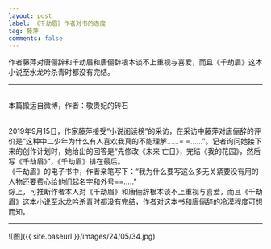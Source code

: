 ```yaml
---
layout: post
label: 《千劫眉》作者对书的态度
tag: 藤萍
comments: false
---
```


   作者藤萍对唐俪辞和千劫眉和唐俪辞根本谈不上重视与喜爱，而且《千劫眉》这本小说至水龙吟杀青时都没有完结。
    
---
<br>本篇搬运自微博，作者：敬贵妃的砖石

<br>2019年9月15日，作家藤萍接受“小说阅读榜”的采访，在采访中藤萍对唐俪辞的评价是“这种中二少年为什么有人喜欢我真的不能理解......= =......”。记者询问她接下来的创作计划时，她给出的回答是“先修改《未来
亡日》，完结《我的花园》，然后写《千劫眉》”，《千劫眉》排在最后。
<br>《千劫眉》的电子书中，作者亲笔写下：“我为什么要写这么多无关紧要没有用的人物还要费心给他们起名字和外号==.....”
<br>综上，可推断作者本人对《千劫眉》和唐俪辞根本谈不上重视与喜爱，而且《千劫眉》这本小说至水龙吟杀青时都没有完结，作者对这本书和唐俪辞的冷漠程度可想而知。

---

![图]({{ site.baseurl }}/images/24/05/34.jpg)
